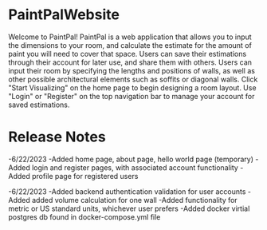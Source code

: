 # PaintPalWebsite

Welcome to PaintPal!
PaintPal is a web application that allows you to input the dimensions to your room, 
and calculate the estimate for the amount of paint you will need to cover that space.
Users can save their estimations through their account for later use, and share them with 
others. Users can input their room by specifying the lengths and positions of walls, as well as
other possible architectural elements such as soffits or diagonal walls. Click "Start Visualizing"
on the home page to begin designing a room layout. Use "Login" or "Register" on the top
navigation bar to manage your account for saved estimations.

# Release Notes
-6/22/2023
-Added home page, about page, hello world page (temporary)
-Added login and register pages, with associated account functionality
-Added profile page for registered users

-6/22/2023
-Added backend authentication validation for user accounts
-Added added volume calculation for one wall
-Added functionality for metric or US standard units, whichever user prefers
-Added docker virtial postgres db found in docker-compose.yml file
